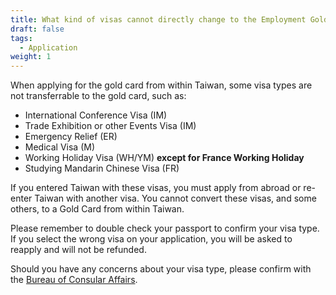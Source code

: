 ```yaml
---
title: What kind of visas cannot directly change to the Employment Gold Card?
draft: false
tags:
  - Application
weight: 1
---
```

When applying for the gold card from within Taiwan, some visa types are not transferrable to the gold card, such as:

* International Conference Visa (IM)
* Trade Exhibition or other Events Visa (IM)
* Emergency Relief (ER)
* Medical Visa (M)
* Working Holiday Visa (WH/YM) **except for France Working Holiday**
* Studying Mandarin Chinese Visa (FR)

If you entered Taiwan with these visas, you must apply from abroad or re-enter Taiwan with another visa. You cannot convert these visas, and some others, to a Gold Card from within Taiwan.

Please remember to double check your passport to confirm your visa type. If you select the wrong visa on your application, you will be asked to reapply and will not be refunded.

Should you have any concerns about your visa type, please confirm with the [Bureau of Consular Affairs](https://www.boca.gov.tw/lp-191-2.html " to Bureau of Consular Affairs").